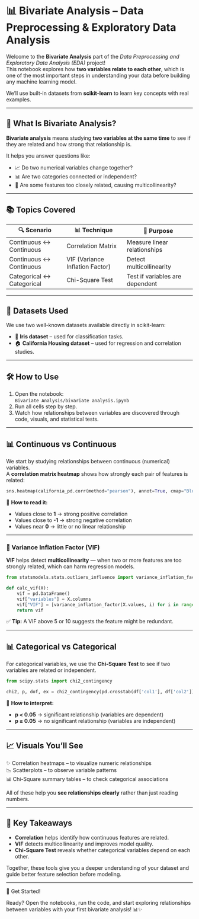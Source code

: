# 📊 Bivariate Analysis – Data Preprocessing & Exploratory Data Analysis

Welcome to the **Bivariate Analysis** part of the *Data Preprocessing and Exploratory Data Analysis (EDA)* project!  
This notebook explores how **two variables relate to each other**, which is one of the most important steps in understanding your data before building any machine learning model.

We’ll use built-in datasets from **scikit-learn** to learn key concepts with real examples.

---

## 📘 What Is Bivariate Analysis?

**Bivariate analysis** means studying **two variables at the same time** to see if they are related and how strong that relationship is.

It helps you answer questions like:

- 📈 Do two numerical variables change together?  
- 📊 Are two categories connected or independent?  
- 🧪 Are some features too closely related, causing multicollinearity?

---

## 📚 Topics Covered

| 🔍 Scenario | 📊 Technique | 🧠 Purpose |
|------------|--------------|------------|
| Continuous ↔ Continuous | Correlation Matrix | Measure linear relationships |
| Continuous ↔ Continuous | VIF (Variance Inflation Factor) | Detect multicollinearity |
| Categorical ↔ Categorical | Chi-Square Test | Test if variables are dependent |

---

## 📂 Datasets Used

We use two well-known datasets available directly in scikit-learn:

- 🌸 **Iris dataset** – used for classification tasks.  
- 🏠 **California Housing dataset** – used for regression and correlation studies.

---

## 🛠️ How to Use

1. Open the notebook:  
   `Bivariate Analysis/bivariate analysis.ipynb`
2. Run all cells step by step.
3. Watch how relationships between variables are discovered through code, visuals, and statistical tests.

---

## 📊 Continuous vs Continuous

We start by studying relationships between continuous (numerical) variables.  
A **correlation matrix heatmap** shows how strongly each pair of features is related:

```python
sns.heatmap(california_pd.corr(method="pearson"), annot=True, cmap="Blues")
```

📌 **How to read it:**  
- Values close to **1** → strong positive correlation  
- Values close to **-1** → strong negative correlation  
- Values near **0** → little or no linear relationship

---

### 🧠 Variance Inflation Factor (VIF)

**VIF** helps detect **multicollinearity** — when two or more features are too strongly related, which can harm regression models.

```python
from statsmodels.stats.outliers_influence import variance_inflation_factor

def calc_vif(X):
    vif = pd.DataFrame()
    vif["variables"] = X.columns
    vif["VIF"] = [variance_inflation_factor(X.values, i) for i in range(X.shape[1])]
    return vif
```

✅ **Tip:** A VIF above 5 or 10 suggests the feature might be redundant.

---

## 📊 Categorical vs Categorical

For categorical variables, we use the **Chi-Square Test** to see if two variables are related or independent.

```python
from scipy.stats import chi2_contingency

chi2, p, dof, ex = chi2_contingency(pd.crosstab(df['col1'], df['col2']))
```

📌 **How to interpret:**  
- **p < 0.05** → significant relationship (variables are dependent)  
- **p ≥ 0.05** → no significant relationship (variables are independent)

---

## 📈 Visuals You’ll See

✨ Correlation heatmaps – to visualize numeric relationships  
📉 Scatterplots – to observe variable patterns  
📊 Chi-Square summary tables – to check categorical associations  

All of these help you **see relationships clearly** rather than just reading numbers.

---

## 🧠 Key Takeaways

- **Correlation** helps identify how continuous features are related.  
- **VIF** detects multicollinearity and improves model quality.  
- **Chi-Square Test** reveals whether categorical variables depend on each other.  

Together, these tools give you a deeper understanding of your dataset and guide better feature selection before modeling.

---
🚀 Get Started!

Ready? Open the notebooks, run the code, and start exploring relationships between variables with your first bivariate analysis! 📊✨
